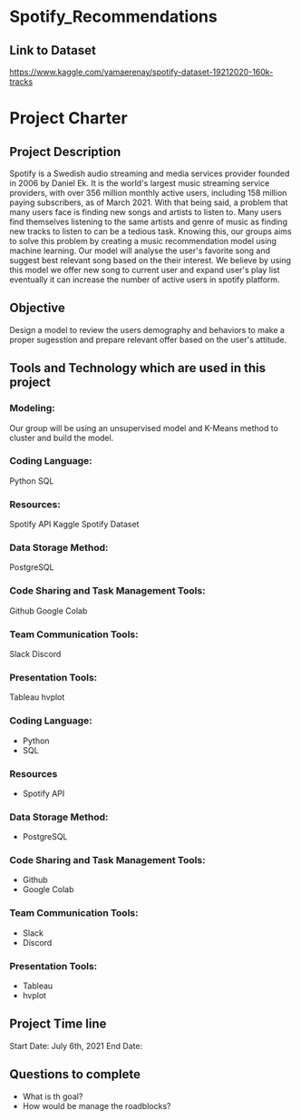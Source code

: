 # Spotify_Recommendations

## Link to Dataset
https://www.kaggle.com/yamaerenay/spotify-dataset-19212020-160k-tracks


# Project Charter
## Project Description
Spotify is a Swedish audio streaming and media services provider founded in 2006 by Daniel Ek. It is the world's largest music streaming service providers, with over 356 million monthly active users, including 158 million paying subscribers, as of March 2021. 
With that being said, a problem that many users face is finding new songs and artists to listen to. Many users find themselves listening to the same artists and genre of music as finding new tracks to listen to can be a tedious task. Knowing this, our groups aims to solve this problem by creating a music recommendation model using machine learning. Our model will analyse the user's favorite song and suggest best relevant song based on the their interest. We believe by using this model we offer new song to current user and expand user's play list eventually it can increase the number of active users in spotify platform.

## Objective
Design a model to review the users demography and behaviors to make a proper sugesstion and prepare relevant offer based on the user's attitude.

## Tools and Technology which are used in this project

### Modeling:
Our group will be using an unsupervised model and K-Means method to cluster and build the model.

### Coding Language:
Python
SQL

### Resources:
Spotify API
Kaggle Spotify Dataset

### Data Storage Method:
PostgreSQL

### Code Sharing and Task Management Tools:
Github
Google Colab

### Team Communication Tools:
Slack
Discord

### Presentation Tools:
Tableau
hvplot

### Coding Language:
- Python
- SQL

### Resources
- Spotify API

### Data Storage Method:
- PostgreSQL

### Code Sharing and Task Management Tools:
- Github
- Google Colab

### Team Communication Tools:
- Slack
- Discord

### Presentation Tools:
- Tableau
- hvplot

## Project Time line
Start Date: July 6th, 2021
End Date:

## Questions to complete
- What is th goal?
- How would be manage the roadblocks?
